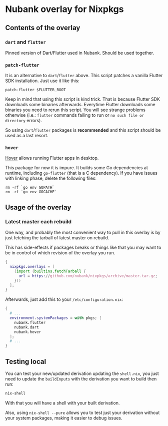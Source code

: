 # Nubank overlay for Nixpkgs

## Contents of the overlay

### `dart` and `flutter`

Pinned version of Dart/Flutter used in Nubank. Should be used together.

### `patch-flutter`

It is an alternative to `dart`/`flutter` above. This script patches a vanilla
Flutter SDK installation. Just use it like this:

```shell
patch-flutter $FLUTTER_ROOT
```

Keep in mind that using this script is kind trick. That is because Flutter SDK
downloads some binaries afterwards. Everytime Flutter downloads some binaries
you need to rerun this script. You will see strange problems otherwise (i.e.:
`flutter` commands failing to run or `no such file or directory` errors).

So using `dart`/`flutter` packages is **recommended** and this script should
be used as a last resort.

### `hover`

[Hover](https://github.com/go-flutter-desktop/hover) allows running Flutter
apps in desktop.

This package for now it is impure. It builds some Go dependencies at runtime,
including `go-flutter` (that is a C dependency). If you have issues with
linking phase, delete the following files:

```shell
rm -rf `go env GOPATH`
rm -rf `go env GOCACHE`
```

## Usage of the overlay

### Latest master each rebuild
One way, and probably the most convenient way to pull in this overlay is by
just fetching the tarball of latest master on rebuild.

This has side-effects if packages breaks or things like that you may want
to be in control of which revision of the overlay you run.

```nix
{
  nixpkgs.overlays = [
    (import (builtins.fetchTarball {
      url = https://github.com/nubank/nixpkgs/archive/master.tar.gz;
    }))
  ];
}
```

Afterwards, just add this to your `/etc/configuration.nix`:

```nix
{
  # ...
  environment.systemPackages = with pkgs; [
    nubank.flutter
    nubank.dart
    nubank.hover
  ];
  # ...
}
```

## Testing local

You can test your new/updated derivation updating the `shell.nix`, you just
need to update the `buildInputs` with the derivation you want to build then
run:

```bash
nix-shell
```

With that you will have a shell with your built derivation.

Also, using `nix-shell --pure` allows you to test just your derivation without
your system packages, making it easier to debug issues.
